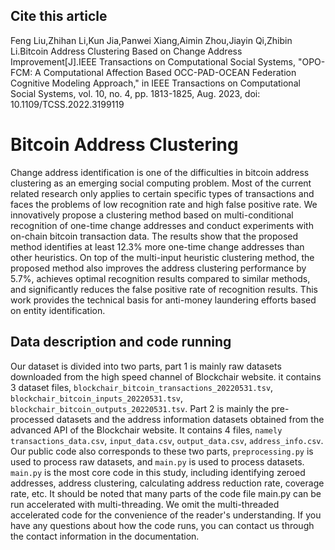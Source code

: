 ## Cite this article
Feng Liu,Zhihan Li,Kun Jia,Panwei Xiang,Aimin Zhou,Jiayin Qi,Zhibin Li.Bitcoin Address Clustering Based on Change Address Improvement[J].IEEE Transactions on Computational Social Systems, "OPO-FCM: A Computational Affection Based OCC-PAD-OCEAN Federation Cognitive Modeling Approach," in IEEE Transactions on Computational Social Systems, vol. 10, no. 4, pp. 1813-1825, Aug. 2023, doi: 10.1109/TCSS.2022.3199119

# Bitcoin Address Clustering
Change address identification is one of the difficulties in bitcoin address clustering as an emerging social computing problem. Most of the current related research only applies to certain specific types of transactions and faces the problems of low recognition rate and high false positive rate. We innovatively propose a clustering method based on multi-conditional recognition of one-time change addresses and conduct experiments with on-chain bitcoin transaction data. The results show that the proposed method identifies at least 12.3\% more one-time change addresses than other heuristics. On top of the multi-input heuristic clustering method, the proposed method also improves the address clustering performance by 5.7\%, achieves optimal recognition results compared to similar methods, and significantly reduces the false positive rate of recognition results. This work provides the technical basis for anti-money laundering efforts based on entity identification.

## Data description and code running

Our dataset is divided into two parts, part 1 is mainly raw datasets downloaded from the high speed channel of Blockchair website. it contains 3 dataset files, `blockchair_bitcoin_transactions_20220531.tsv`, `blockchair_bitcoin_inputs_20220531.tsv`, `blockchair_bitcoin_outputs_20220531.tsv`. Part 2 is mainly the pre-processed datasets and the address information datasets obtained from the advanced API of the Blockchair website. It contains 4 files, `namely transactions_data.csv`, `input_data.csv`, `output_data.csv`, `address_info.csv`. Our public code also corresponds to these two parts, `preprocessing.py` is used to process raw datasets, and `main.py` is used to process datasets. `main.py` is the most core code in this study, including identifying zeroed addresses, address clustering, calculating address reduction rate, coverage rate, etc.
It should be noted that many parts of the code file main.py can be run accelerated with multi-threading. We omit the multi-threaded accelerated code for the convenience of the reader's understanding. If you have any questions about how the code runs, you can contact us through the contact information in the documentation.
